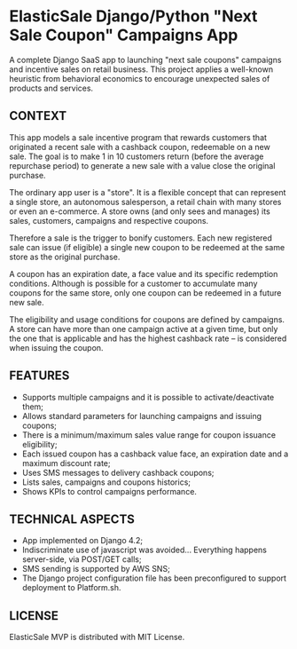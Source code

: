 # ElasticSale Django/Python "Next Sale Coupon" Campaigns App

A complete Django SaaS app to launching "next sale coupons" campaigns and incentive sales on retail business. This project applies a well-known heuristic from behavioral economics to encourage unexpected sales of products and services.


## CONTEXT

This app models a sale incentive program that rewards customers that originated a recent sale with a cashback coupon, redeemable on a new sale. The goal is to make 1 in 10 customers return (before the average repurchase period) to generate a new sale with a value close the original purchase.

The ordinary app user is a "store". It is a flexible concept that can  represent a single store, an autonomous salesperson, a retail chain with many
stores or even an e-commerce. A store owns (and only sees and manages) its  sales, customers, campaigns and respective coupons.

Therefore a sale is the trigger to bonify customers. Each new registered sale  can issue (if eligible) a single new coupon to be redeemed at the same store  as the original purchase. 

A coupon has an expiration date, a face value and its specific redemption conditions. Although is possible for a customer to accumulate many coupons for
the same store, only one coupon can be redeemed in a future new sale.

The eligibility and usage conditions for coupons are defined by campaigns. A store can have more than one campaign active at a given time, but only the one
that is applicable and has the highest cashback rate – is considered when  issuing the coupon.


## FEATURES

- Supports multiple campaigns and it is possible to activate/deactivate them;
- Allows standard parameters for launching campaigns and issuing coupons;
- There is a minimum/maximum sales value range for coupon issuance eligibility;
- Each issued coupon has a cashback value face, an expiration date and a maximum discount rate;
- Uses SMS messages to delivery cashback coupons;
- Lists sales, campaigns and coupons historics;
- Shows KPIs to control campaigns performance.


## TECHNICAL ASPECTS

- App implemented on Django 4.2;
- Indiscriminate use of javascript was avoided... Everything happens server-side, via POST/GET calls;
- SMS sending is supported by AWS SNS;
- The Django project configuration file has been preconfigured to support deployment to Platform.sh.

## LICENSE

ElasticSale MVP is distributed with MIT License.
